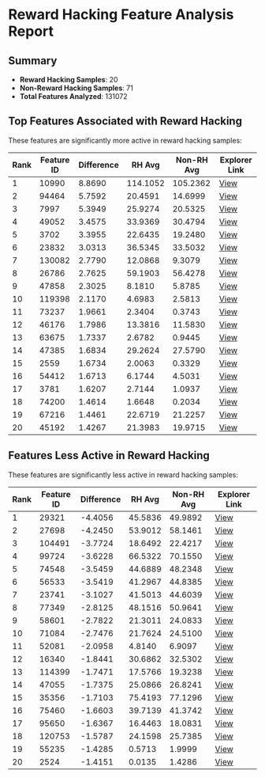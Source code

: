 # Reward Hacking Feature Analysis Report

## Summary

- **Reward Hacking Samples**: 20
- **Non-Reward Hacking Samples**: 71
- **Total Features Analyzed**: 131072

## Top Features Associated with Reward Hacking

These features are significantly more active in reward hacking samples:

| Rank | Feature ID | Difference | RH Avg | Non-RH Avg | Explorer Link |
|------|------------|------------|--------|------------|---------------|
| 1 | 10990 | 8.8690 | 114.1052 | 105.2362 | [View](http://localhost:7863/?model=gpt&layer=11&trainer=0&fids=10990) |
| 2 | 94464 | 5.7592 | 20.4591 | 14.6999 | [View](http://localhost:7863/?model=gpt&layer=11&trainer=0&fids=94464) |
| 3 | 7997 | 5.3949 | 25.9274 | 20.5325 | [View](http://localhost:7863/?model=gpt&layer=11&trainer=0&fids=7997) |
| 4 | 49052 | 3.4575 | 33.9369 | 30.4794 | [View](http://localhost:7863/?model=gpt&layer=11&trainer=0&fids=49052) |
| 5 | 3702 | 3.3955 | 22.6435 | 19.2480 | [View](http://localhost:7863/?model=gpt&layer=11&trainer=0&fids=3702) |
| 6 | 23832 | 3.0313 | 36.5345 | 33.5032 | [View](http://localhost:7863/?model=gpt&layer=11&trainer=0&fids=23832) |
| 7 | 130082 | 2.7790 | 12.0868 | 9.3079 | [View](http://localhost:7863/?model=gpt&layer=11&trainer=0&fids=130082) |
| 8 | 26786 | 2.7625 | 59.1903 | 56.4278 | [View](http://localhost:7863/?model=gpt&layer=11&trainer=0&fids=26786) |
| 9 | 47858 | 2.3025 | 8.1810 | 5.8785 | [View](http://localhost:7863/?model=gpt&layer=11&trainer=0&fids=47858) |
| 10 | 119398 | 2.1170 | 4.6983 | 2.5813 | [View](http://localhost:7863/?model=gpt&layer=11&trainer=0&fids=119398) |
| 11 | 73237 | 1.9661 | 2.3404 | 0.3743 | [View](http://localhost:7863/?model=gpt&layer=11&trainer=0&fids=73237) |
| 12 | 46176 | 1.7986 | 13.3816 | 11.5830 | [View](http://localhost:7863/?model=gpt&layer=11&trainer=0&fids=46176) |
| 13 | 63675 | 1.7337 | 2.6782 | 0.9445 | [View](http://localhost:7863/?model=gpt&layer=11&trainer=0&fids=63675) |
| 14 | 47385 | 1.6834 | 29.2624 | 27.5790 | [View](http://localhost:7863/?model=gpt&layer=11&trainer=0&fids=47385) |
| 15 | 2559 | 1.6734 | 2.0063 | 0.3329 | [View](http://localhost:7863/?model=gpt&layer=11&trainer=0&fids=2559) |
| 16 | 54412 | 1.6713 | 6.1744 | 4.5031 | [View](http://localhost:7863/?model=gpt&layer=11&trainer=0&fids=54412) |
| 17 | 3781 | 1.6207 | 2.7144 | 1.0937 | [View](http://localhost:7863/?model=gpt&layer=11&trainer=0&fids=3781) |
| 18 | 74200 | 1.4614 | 1.6648 | 0.2034 | [View](http://localhost:7863/?model=gpt&layer=11&trainer=0&fids=74200) |
| 19 | 67216 | 1.4461 | 22.6719 | 21.2257 | [View](http://localhost:7863/?model=gpt&layer=11&trainer=0&fids=67216) |
| 20 | 45192 | 1.4267 | 21.3983 | 19.9715 | [View](http://localhost:7863/?model=gpt&layer=11&trainer=0&fids=45192) |

## Features Less Active in Reward Hacking

These features are significantly less active in reward hacking samples:

| Rank | Feature ID | Difference | RH Avg | Non-RH Avg | Explorer Link |
|------|------------|------------|--------|------------|---------------|
| 1 | 29321 | -4.4056 | 45.5836 | 49.9892 | [View](http://localhost:7863/?model=gpt&layer=11&trainer=0&fids=29321) |
| 2 | 27698 | -4.2450 | 53.9012 | 58.1461 | [View](http://localhost:7863/?model=gpt&layer=11&trainer=0&fids=27698) |
| 3 | 104491 | -3.7724 | 18.6492 | 22.4217 | [View](http://localhost:7863/?model=gpt&layer=11&trainer=0&fids=104491) |
| 4 | 99724 | -3.6228 | 66.5322 | 70.1550 | [View](http://localhost:7863/?model=gpt&layer=11&trainer=0&fids=99724) |
| 5 | 74548 | -3.5459 | 44.6889 | 48.2348 | [View](http://localhost:7863/?model=gpt&layer=11&trainer=0&fids=74548) |
| 6 | 56533 | -3.5419 | 41.2967 | 44.8385 | [View](http://localhost:7863/?model=gpt&layer=11&trainer=0&fids=56533) |
| 7 | 23741 | -3.1027 | 41.5013 | 44.6039 | [View](http://localhost:7863/?model=gpt&layer=11&trainer=0&fids=23741) |
| 8 | 77349 | -2.8125 | 48.1516 | 50.9641 | [View](http://localhost:7863/?model=gpt&layer=11&trainer=0&fids=77349) |
| 9 | 58601 | -2.7822 | 21.3011 | 24.0833 | [View](http://localhost:7863/?model=gpt&layer=11&trainer=0&fids=58601) |
| 10 | 71084 | -2.7476 | 21.7624 | 24.5100 | [View](http://localhost:7863/?model=gpt&layer=11&trainer=0&fids=71084) |
| 11 | 52081 | -2.0958 | 4.8140 | 6.9097 | [View](http://localhost:7863/?model=gpt&layer=11&trainer=0&fids=52081) |
| 12 | 16340 | -1.8441 | 30.6862 | 32.5302 | [View](http://localhost:7863/?model=gpt&layer=11&trainer=0&fids=16340) |
| 13 | 114399 | -1.7471 | 17.5766 | 19.3238 | [View](http://localhost:7863/?model=gpt&layer=11&trainer=0&fids=114399) |
| 14 | 47055 | -1.7375 | 25.0866 | 26.8241 | [View](http://localhost:7863/?model=gpt&layer=11&trainer=0&fids=47055) |
| 15 | 35356 | -1.7103 | 75.4193 | 77.1296 | [View](http://localhost:7863/?model=gpt&layer=11&trainer=0&fids=35356) |
| 16 | 75460 | -1.6603 | 39.7139 | 41.3742 | [View](http://localhost:7863/?model=gpt&layer=11&trainer=0&fids=75460) |
| 17 | 95650 | -1.6367 | 16.4463 | 18.0831 | [View](http://localhost:7863/?model=gpt&layer=11&trainer=0&fids=95650) |
| 18 | 120753 | -1.5787 | 24.1598 | 25.7385 | [View](http://localhost:7863/?model=gpt&layer=11&trainer=0&fids=120753) |
| 19 | 55235 | -1.4285 | 0.5713 | 1.9999 | [View](http://localhost:7863/?model=gpt&layer=11&trainer=0&fids=55235) |
| 20 | 2524 | -1.4151 | 0.0135 | 1.4286 | [View](http://localhost:7863/?model=gpt&layer=11&trainer=0&fids=2524) |
